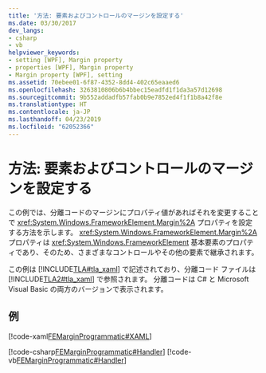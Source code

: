 ```yaml
---
title: '方法: 要素およびコントロールのマージンを設定する'
ms.date: 03/30/2017
dev_langs:
- csharp
- vb
helpviewer_keywords:
- setting [WPF], Margin property
- properties [WPF], Margin property
- Margin property [WPF], setting
ms.assetid: 70ebee01-6f87-4352-8dd4-402c65eaaed6
ms.openlocfilehash: 3263810806b6b4bbec15eadfd1f1da3a57d12698
ms.sourcegitcommit: 9b552addadfb57fab0b9e7852ed4f1f1b8a42f8e
ms.translationtype: HT
ms.contentlocale: ja-JP
ms.lasthandoff: 04/23/2019
ms.locfileid: "62052366"
---
```

# <a name="how-to-set-margins-of-elements-and-controls"></a>方法: 要素およびコントロールのマージンを設定する
この例では、分離コードのマージンにプロパティ値があればそれを変更することで <xref:System.Windows.FrameworkElement.Margin%2A> プロパティを設定する方法を示します。 <xref:System.Windows.FrameworkElement.Margin%2A> プロパティは <xref:System.Windows.FrameworkElement> 基本要素のプロパティであり、そのため、さまざまなコントロールやその他の要素で継承されます。  
  
 この例は [!INCLUDE[TLA#tla_xaml](../../../../includes/tlasharptla-xaml-md.md)] で記述されており、分離コード ファイルは [!INCLUDE[TLA2#tla_xaml](../../../../includes/tla2sharptla-xaml-md.md)] で参照されます。 分離コードは C# と Microsoft Visual Basic の両方のバージョンで表示されます。  
  
## <a name="example"></a>例  
 [!code-xaml[FEMarginProgrammatic#XAML](~/samples/snippets/csharp/VS_Snippets_Wpf/FEMarginProgrammatic/CSharp/default.xaml#xaml)]  
  
 [!code-csharp[FEMarginProgrammatic#Handler](~/samples/snippets/csharp/VS_Snippets_Wpf/FEMarginProgrammatic/CSharp/default.xaml.cs#handler)]
 [!code-vb[FEMarginProgrammatic#Handler](~/samples/snippets/visualbasic/VS_Snippets_Wpf/FEMarginProgrammatic/VisualBasic/default.xaml.vb#handler)]
